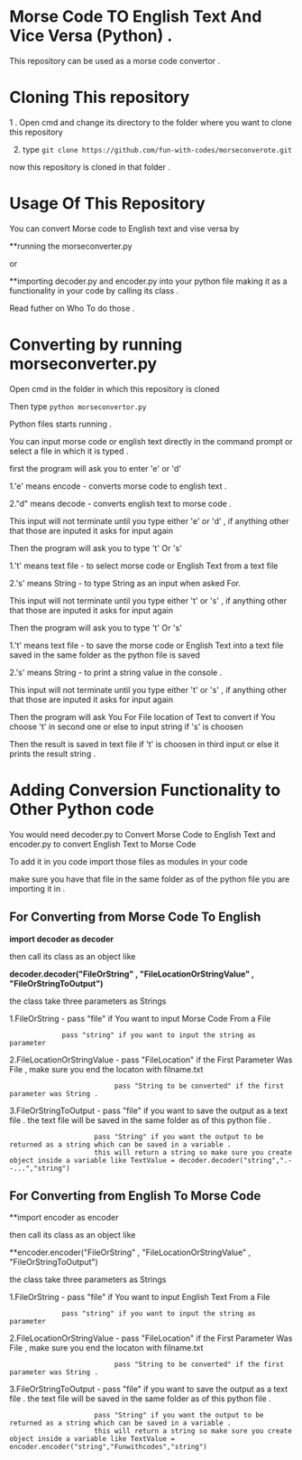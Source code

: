 # Morse Code TO English Text And Vice Versa (Python) .

This repository can be used as a morse code convertor .

# Cloning This repository 

1 . Open cmd and change its directory to the folder where you want to clone this repository

2. type `git clone https://github.com/fun-with-codes/morseconverote.git`

now this repository is cloned in that folder .

# Usage Of This Repository 

You can convert Morse code to English text and vise versa by 

**running the morseconverter.py 

or

**importing decoder.py and encoder.py
into your python file making it as a functionality in your code by calling its 
class .

Read futher on Who To do those .

# Converting by running morseconverter.py 

Open cmd in the folder in which this repository is cloned

Then type  `python morseconvertor.py `

Python files starts running .

You can input morse code or english text directly in the command prompt or select a file in which it is typed .

first the program will ask you to enter 'e' or 'd' 

1.'e' means encode - converts morse code to english text .

2."d" means decode - converts english text to morse code .

This input will not terminate until you type either 'e' or 'd' , if anything other that those are inputed it asks for input again

Then the program will ask you to type 't' Or 's'

1.'t' means text file - to select morse code or English Text from a text file

2.'s' means String - to type String as an input when asked For.

This input will not terminate until you type either 't' or 's' , if anything other that those are inputed it asks for input again

Then the program will ask you to type 't' Or 's'

1.'t' means text file - to save the morse code or English Text into a text file saved in the same folder as the python file is saved

2.'s' means String - to print a string value in the console .

This input will not terminate until you type either 't' or 's' , if anything other that those are inputed it asks for input again

Then the program will ask You For File location of Text to convert if You choose 't' in second one or else to input string if 's' is choosen

Then the result is saved in text file if 't' is choosen in third input or else it prints the result string .

# Adding Conversion Functionality to Other Python code

You would need decoder.py to Convert Morse Code to English Text and encoder.py to convert English Text to Morse Code

To add it in you code import those files as modules in your code 

make sure you have that file in the same folder as of the python file you are importing it in .

## For Converting from Morse Code To English

**import decoder as decoder**

then call its class as an object like 

**decoder.decoder("FileOrString" , "FileLocationOrStringValue" , "FileOrStringToOutput")**

the class take three parameters as Strings 

1.FileOrString - pass "file" if You want to input Morse Code From a File
                 
                 pass "string" if you want to input the string as parameter
                 
2.FileLocationOrStringValue - pass "FileLocation" if the First Parameter Was File , make sure you end the locaton with filname.txt
                              
                              pass "String to be converted" if the first parameter was String .
                              
3.FileOrStringToOutput - pass "file" if you want to save the output as a text file . the text file will be saved in the same folder as of this python file .

                         pass "String" if you want the output to be returned as a string which can be saved in a variable .
                         this will return a string so make sure you create object inside a variable like TextValue = decoder.decoder("string",".- -...","string")
                         
                 
## For Converting from English To Morse Code

**import encoder as encoder

then call its class as an object like 

**encoder.encoder("FileOrString" , "FileLocationOrStringValue" , "FileOrStringToOutput")

the class take three parameters as Strings 

1.FileOrString - pass "file" if You want to input English Text From a File
                 
                 pass "string" if you want to input the string as parameter
                 
2.FileLocationOrStringValue - pass "FileLocation" if the First Parameter Was File , make sure you end the locaton with filname.txt
                              
                              pass "String to be converted" if the first parameter was String .
                              
3.FileOrStringToOutput - pass "file" if you want to save the output as a text file . the text file will be saved in the same folder as of this python file .

                         pass "String" if you want the output to be returned as a string which can be saved in a variable .
                         this will return a string so make sure you create object inside a variable like TextValue = encoder.encoder("string","Funwithcodes","string")



